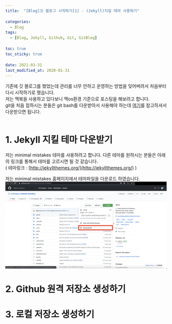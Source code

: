 ```yaml
---
title:  "[Blog]깃 블로그 시작하기[1] - (Jekyll)지킬 테마 사용하기"

categories:
  - Blog
tags:
  - [Blog, Jekyll, Github, Git, GitBlog]

toc: true
toc_sticky: true
 
date: 2021-03-31
last_modified_at: 2020-01-31
---
```


기존에 깃 블로그를 했었는데 관리를 너무 안하고 운영하는 방법을 잊어버려서 처음부터 다시 시작하기로 했습니다. </br>
저는 맥북을 사용하고 있다보니 맥os환경 기준으로 포스팅을 해보려고 합니다. </br>
git을 처음 접하시는 분들은 git bash를 다운받아서 사용해야 하는데 [여기](https://hyeonjiwon.github.io/etc/git_install)를 참고하셔서 다운받으면 됩니다. </br></br>

# 1. Jekyll 지킬 테마 다운받기
 
 저는 minimal mistakes 테마를 사용하려고 합니다. 
 다른 테마를 원하시는 분들은 아래의 링크를 통해서 테마를 고르시면 될 것 같습니다.</br>
( 테마링크 : [http://jekyllthemes.org/](http://jekyllthemes.org/) )

저는 minimal mistakes 홈페이지에서 테마파일을 다운로드 하였습니다. </br>
![blog1-1](https://github.com/edw216/edw216.github.io/blob/master/assets/images/blog1/blog1-1.png)


# 2. Github 원격 저장소 생성하기

# 3. 로컬 저장소 생성하기

